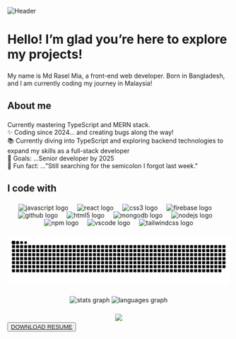 ![Header](https://i.ibb.co/JmDPj0C/github-header-image.png)

<h1 align="left">Hello! I’m glad you’re here to explore my projects!</h1>

###

<p align="left">My name is Md Rasel Mia, a front-end web developer. Born in Bangladesh, and I am currently coding my journey in Malaysia!</p>

###

<h2 align="left">About me</h2>

###

<p align="left">Currently mastering TypeScript and MERN stack.<br>✨ Coding since 2024... and creating bugs along the way!<br>📚 Currently diving into TypeScript and exploring backend technologies to expand my skills as a full-stack developer<br>🎯 Goals: ...Senior developer by 2025<br>🎲 Fun fact: ..."Still searching for the semicolon I forgot last week."</p>

###

<h2 align="left">I code with</h2>

###

<div align="center">
  <img src="https://cdn.jsdelivr.net/gh/devicons/devicon/icons/javascript/javascript-original.svg" height="40" alt="javascript logo"  />
  <img width="12" />
  <img src="https://cdn.jsdelivr.net/gh/devicons/devicon/icons/react/react-original.svg" height="40" alt="react logo"  />
  <img width="12" />
  <img src="https://cdn.jsdelivr.net/gh/devicons/devicon/icons/css3/css3-original.svg" height="40" alt="css3 logo"  />
  <img width="12" />
  <img src="https://cdn.jsdelivr.net/gh/devicons/devicon/icons/firebase/firebase-plain.svg" height="40" alt="firebase logo"  />
  <img width="12" />
  <img src="https://cdn.jsdelivr.net/gh/devicons/devicon/icons/github/github-original.svg" height="40" alt="github logo"  />
  <img width="12" />
  <img src="https://cdn.jsdelivr.net/gh/devicons/devicon/icons/html5/html5-original.svg" height="40" alt="html5 logo"  />
  <img width="12" />
  <img src="https://cdn.jsdelivr.net/gh/devicons/devicon/icons/mongodb/mongodb-original.svg" height="40" alt="mongodb logo"  />
  <img width="12" />
  <img src="https://cdn.jsdelivr.net/gh/devicons/devicon/icons/nodejs/nodejs-original.svg" height="40" alt="nodejs logo"  />
  <img width="12" />
  <img src="https://cdn.jsdelivr.net/gh/devicons/devicon/icons/npm/npm-original-wordmark.svg" height="40" alt="npm logo"  />
  <img width="12" />
  <img src="https://cdn.jsdelivr.net/gh/devicons/devicon/icons/vscode/vscode-original.svg" height="40" alt="vscode logo"  />
  <img width="12" />
  <img src="https://cdn.jsdelivr.net/gh/devicons/devicon/icons/tailwindcss/tailwindcss-original-wordmark.svg" height="40" alt="tailwindcss logo"  />
</div>

###

<img src="https://raw.githubusercontent.com/Platane/snk/output/github-contribution-grid-snake.svg" alt="Snake animation" />

###

<div align="center" display="flex">
  <img src="https://github-readme-stats.vercel.app/api?username=raselworshop&hide_title=false&hide_rank=false&show_icons=true&include_all_commits=true&count_private=true&disable_animations=false&theme=dracula&locale=en&hide_border=false&order=1" height="150" flex: "50%" alt="stats graph"  />
  <img src="https://github-readme-stats.vercel.app/api/top-langs?username=raselworshop&locale=en&hide_title=false&layout=compact&card_width=320&langs_count=5&theme=dracula&hide_border=false&order=2" height="150" flex: "50%" alt="languages graph"  />
</div>

###

<div align="center">
  <img src="https://profile-counter.glitch.me/raselworshop/count.svg?"  />
</div>
<div className='mt-4'>
 <button className='btn'>
  <a href="/Frontend-developer.pdf" download className='btn'>DOWNLOAD RESUME</a>
 </button>
 </div>

###
